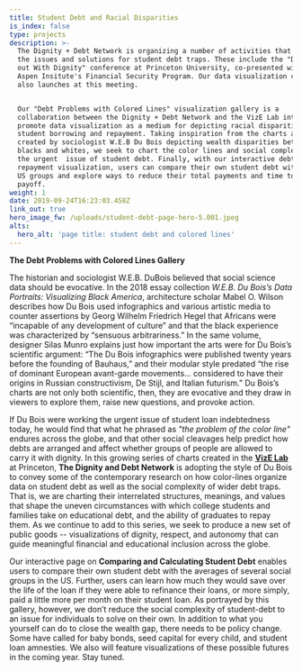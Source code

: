 ```yaml
---
title: Student Debt and Racial Disparities
is_index: false
type: projects
description: >-
  The Dignity + Debt Network is organizing a number of activities that explore
  the issues and solutions for student debt traps. These include the "Digging
  out With Dignity" conference at Princeton University, co-presented with the
  Aspen Insitute's Financial Security Program. Our data visualization contest
  also launches at this meeting.  


  Our "Debt Problems with Colored Lines" visualization gallery is a
  collaboration between the Dignity + Debt Network and the VizE Lab intended to
  promote data visualization as a medium for depicting racial disparities in
  student borrowing and repayment. Taking inspiration from the charts and maps
  created by sociologist W.E.B Du Bois depicting wealth disparities between
  blacks and whites, we seek to chart the color lines and social complexities in
  the urgent  issue of student debt. Finally, with our interactive debt and
  repayment visualization, users can compare their own student debt with several
  US groups and explore ways to reduce their total payments and time to
  payoff.  
weight: 1
date: 2019-09-24T16:23:03.458Z
link_out: true
hero_image_fw: /uploads/student-debt-page-hero-5.001.jpeg
alts:
  hero_alt: 'page title: student debt and colored lines'
---
```

**The Debt Problems with Colored Lines Gallery**

The historian and sociologist W.E.B. DuBois believed that social science data should be evocative. In the 2018 essay collection _W.E.B. Du Bois’s Data Portraits: Visualizing Black America_, architecture scholar Mabel O. Wilson describes how Du Bois used infographics and various artistic media to counter assertions by Georg Wilhelm Friedrich Hegel that Africans were “incapable of any development of culture” and that the black experience was characterized by “sensuous arbitrariness.” In the same volume, designer Silas Munro explains just how important the arts were for Du Bois’s scientific argument: “The Du Bois infographics were published twenty years before the founding of Bauhaus,” and their modular style predated “the rise of dominant European avant-garde movements... considered to have their origins in Russian constructivism, De Stijl, and Italian futurism.” Du Bois’s charts are not only both scientific, then, they are evocative and they draw in viewers to explore them, raise new questions, and provoke action.

If Du Bois were working the urgent issue of student loan indebtedness today, he would find that what he phrased as _"the problem of the color line"_ endures across the globe, and that other social cleavages help predict how debts are arranged and affect whether groups of people are allowed to carry it with dignity. In this growing series of charts created in the [**VizE Lab**](vizelab.princeton.edu) at Princeton, **The Dignity and Debt Network** is adopting the style of Du Bois to convey some of the contemporary research on how color-lines organize data on student debt as well as the social complexity of wider debt traps. That is, we are charting their  interrelated structures, meanings, and values that shape the uneven circumstances with which college students and families take on educational debt, and the ability of graduates to repay them. As we continue to add to this series, we seek to produce a new set of public goods --  visualizations of dignity, respect, and autonomy that can guide meaningful financial and educational inclusion across the globe. 

Our interactive page on **Comparing and Calculating Student Debt** enables users to compare their own student debt with the averages of several social groups in the US. Further, users can learn how much they would save over the life of the loan if they were able to refinance their loans, or more simply, paid a little more per month on their student loan. As portrayed by this gallery, however, we don’t reduce the social complexity of student-debt to an issue for individuals to solve on their own. In addition to what you yourself can do to close the wealth gap, there needs to be policy change. Some have called for baby bonds, seed capital for every child, and student loan amnesties. We also will feature visualizations of these possible futures in the coming year. Stay tuned.
